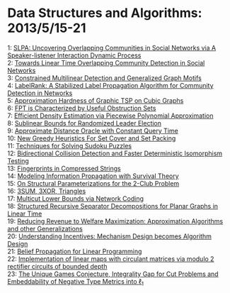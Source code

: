 # Data Structures and Algorithms: 2013/5/15-21  
1: [SLPA: Uncovering Overlapping Communities in Social Networks via A  Speaker-listener Interaction Dynamic Process](https://doi.org/10.48550/arXiv.1109.5720)  
2: [Towards Linear Time Overlapping Community Detection in Social Networks](https://doi.org/10.48550/arXiv.1202.2465)  
3: [Constrained Multilinear Detection and Generalized Graph Motifs](https://doi.org/10.48550/arXiv.1209.1082)  
4: [LabelRank: A Stabilized Label Propagation Algorithm for Community  Detection in Networks](https://doi.org/10.48550/arXiv.1303.0868)  
5: [Approximation Hardness of Graphic TSP on Cubic Graphs](https://doi.org/10.48550/arXiv.1304.6800)  
6: [FPT is Characterized by Useful Obstruction Sets](https://doi.org/10.48550/arXiv.1305.3102)  
7: [Efficient Density Estimation via Piecewise Polynomial Approximation](https://doi.org/10.48550/arXiv.1305.3207)  
8: [Sublinear Bounds for Randomized Leader Election](https://doi.org/10.48550/arXiv.1210.4822)  
9: [Approximate Distance Oracle with Constant Query Time](https://doi.org/10.48550/arXiv.1305.3314)  
10: [New Greedy Heuristics For Set Cover and Set Packing](https://doi.org/10.48550/arXiv.1305.3584)  
11: [Techniques for Solving Sudoku Puzzles](https://doi.org/10.48550/arXiv.1203.2295)  
12: [Bidirectional Collision Detection and Faster Deterministic Isomorphism  Testing](https://doi.org/10.48550/arXiv.1304.3935)  
13: [Fingerprints in Compressed Strings](https://doi.org/10.48550/arXiv.1305.2777)  
14: [Modeling Information Propagation with Survival Theory](https://doi.org/10.48550/arXiv.1305.3616)  
15: [On Structural Parameterizations for the 2-Club Problem](https://doi.org/10.48550/arXiv.1305.3735)  
16: [3SUM, 3XOR, Triangles](https://doi.org/10.48550/arXiv.1305.3827)  
17: [Multicut Lower Bounds via Network Coding](https://doi.org/10.48550/arXiv.1305.3869)  
18: [Structured Recursive Separator Decompositions for Planar Graphs in  Linear Time](https://doi.org/10.48550/arXiv.1208.2223)  
19: [Reducing Revenue to Welfare Maximization: Approximation Algorithms and  other Generalizations](https://doi.org/10.48550/arXiv.1305.4000)  
20: [Understanding Incentives: Mechanism Design becomes Algorithm Design](https://doi.org/10.48550/arXiv.1305.4002)  
21: [Belief Propagation for Linear Programming](https://doi.org/10.48550/arXiv.1305.4130)  
22: [Implementation of linear maps with circulant matrices via modulo 2  rectifier circuits of bounded depth](https://doi.org/10.48550/arXiv.1305.4389)  
23: [The Unique Games Conjecture, Integrality Gap for Cut Problems and  Embeddability of Negative Type Metrics into $\ell_1$](https://doi.org/10.48550/arXiv.1305.4581)  